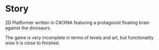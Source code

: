 Story
=====

2D Platformer written in C#/XNA featuring a protagonist floating brain against the dinosaurs.

The game is very incomplete in terms of levels and art, but functionality wise it is close to finished.
